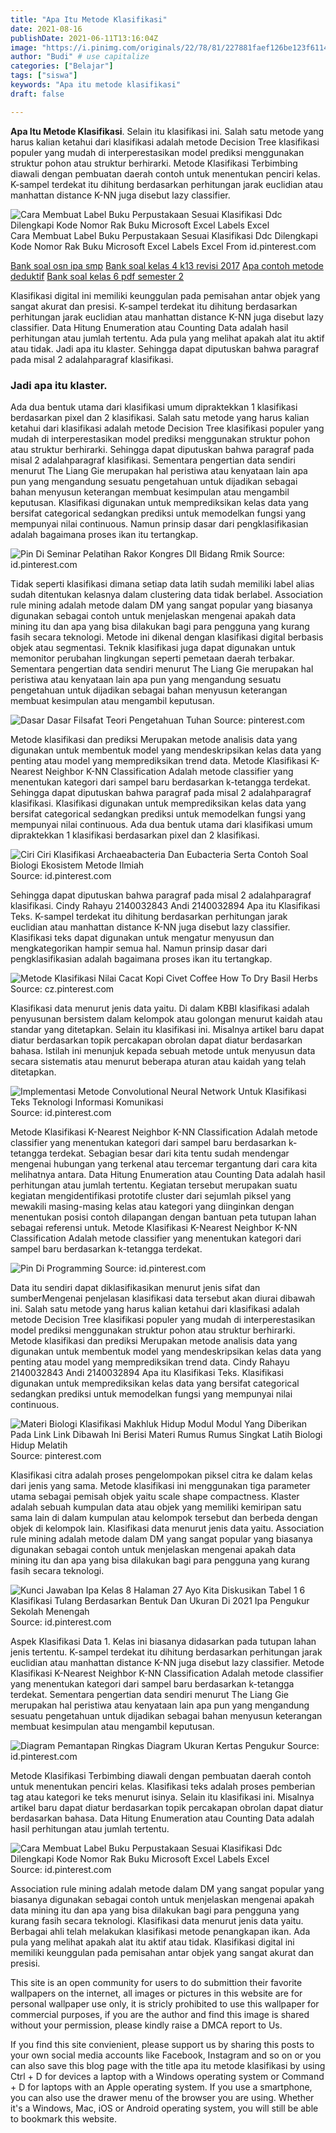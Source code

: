 ```yaml
---
title: "Apa Itu Metode Klasifikasi"
date: 2021-08-16
publishDate: 2021-06-11T13:16:04Z
image: "https://i.pinimg.com/originals/22/78/81/227881faef126be123f6114d533fff3f.jpg"
author: "Budi" # use capitalize
categories: ["Belajar"]
tags: ["siswa"]
keywords: "Apa itu metode klasifikasi"
draft: false

---
```

<script type='text/javascript' src='//pl15944992.alternativecpmgate.com/6c/6f/d6/6c6fd630211742b4db132bd23b46b946.js'></script>
<script type='text/javascript' src='//pl15944975.alternativecpmgate.com/86/71/9a/86719ae0c65e9b2f7eb2905a08638c06.js'></script>
**Apa Itu Metode Klasifikasi**. Selain itu klasifikasi ini. Salah satu metode yang harus kalian ketahui dari klasifikasi adalah metode Decision Tree klasifikasi populer yang mudah di interperestasikan model prediksi menggunakan struktur pohon atau struktur berhirarki. Metode Klasifikasi Terbimbing diawali dengan pembuatan daerah contoh untuk menentukan penciri kelas. K-sampel terdekat itu dihitung berdasarkan perhitungan jarak euclidian atau manhattan distance K-NN juga disebut lazy classifier.

![Cara Membuat Label Buku Perpustakaan Sesuai Klasifikasi Ddc Dilengkapi Kode Nomor Rak Buku Microsoft Excel Labels Excel](https://i.pinimg.com/originals/22/78/81/227881faef126be123f6114d533fff3f.jpg "Cara Membuat Label Buku Perpustakaan Sesuai Klasifikasi Ddc Dilengkapi Kode Nomor Rak Buku Microsoft Excel Labels Excel")
Cara Membuat Label Buku Perpustakaan Sesuai Klasifikasi Ddc Dilengkapi Kode Nomor Rak Buku Microsoft Excel Labels Excel From id.pinterest.com

[Bank soal osn ipa smp](/bank-soal-osn-ipa-smp/)
[Bank soal kelas 4 k13 revisi 2017](/bank-soal-kelas-4-k13-revisi-2017/)
[Apa contoh metode deduktif](/apa-contoh-metode-deduktif/)
[Bank soal kelas 6 pdf semester 2](/bank-soal-kelas-6-pdf-semester-2/)

Klasifikasi digital ini memiliki keunggulan pada pemisahan antar objek yang sangat akurat dan presisi. K-sampel terdekat itu dihitung berdasarkan perhitungan jarak euclidian atau manhattan distance K-NN juga disebut lazy classifier. Data Hitung Enumeration atau Counting Data adalah hasil perhitungan atau jumlah tertentu. Ada pula yang melihat apakah alat itu aktif atau tidak. Jadi apa itu klaster. Sehingga dapat diputuskan bahwa paragraf pada misal 2 adalahparagraf klasifikasi.

### Jadi apa itu klaster.

Ada dua bentuk utama dari klasifikasi umum dipraktekkan 1 klasifikasi berdasarkan pixel dan 2 klasifikasi. Salah satu metode yang harus kalian ketahui dari klasifikasi adalah metode Decision Tree klasifikasi populer yang mudah di interperestasikan model prediksi menggunakan struktur pohon atau struktur berhirarki. Sehingga dapat diputuskan bahwa paragraf pada misal 2 adalahparagraf klasifikasi. Sementara pengertian data sendiri menurut The Liang Gie merupakan hal peristiwa atau kenyataan lain apa pun yang mengandung sesuatu pengetahuan untuk dijadikan sebagai bahan menyusun keterangan membuat kesimpulan atau mengambil keputusan. Klasifikasi digunakan untuk memprediksikan kelas data yang bersifat categorical sedangkan prediksi untuk memodelkan fungsi yang mempunyai nilai continuous. Namun prinsip dasar dari pengklasifikasian adalah bagaimana proses ikan itu tertangkap.


![Pin Di Seminar Pelatihan Rakor Kongres Dll Bidang Rmik](https://i.pinimg.com/originals/cd/be/eb/cdbeebf9b8bfcfc58bacd8f7b2bd3e1f.jpg "Pin Di Seminar Pelatihan Rakor Kongres Dll Bidang Rmik")
Source: id.pinterest.com

Tidak seperti klasifikasi dimana setiap data latih sudah memiliki label alias sudah ditentukan kelasnya dalam clustering data tidak berlabel. Association rule mining adalah metode dalam DM yang sangat popular yang biasanya digunakan sebagai contoh untuk menjelaskan mengenai apakah data mining itu dan apa yang bisa dilakukan bagi para pengguna yang kurang fasih secara teknologi. Metode ini dikenal dengan klasifikasi digital berbasis objek atau segmentasi. Teknik klasifikasi juga dapat digunakan untuk memonitor perubahan lingkungan seperti pemetaan daerah terbakar. Sementara pengertian data sendiri menurut The Liang Gie merupakan hal peristiwa atau kenyataan lain apa pun yang mengandung sesuatu pengetahuan untuk dijadikan sebagai bahan menyusun keterangan membuat kesimpulan atau mengambil keputusan.

![Dasar Dasar Filsafat Teori Pengetahuan Tuhan](https://i.pinimg.com/736x/96/4b/36/964b362c3ae1e3a2dedbb0330008d2ba.jpg "Dasar Dasar Filsafat Teori Pengetahuan Tuhan")
Source: pinterest.com

Metode klasifikasi dan prediksi Merupakan metode analisis data yang digunakan untuk membentuk model yang mendeskripsikan kelas data yang penting atau model yang memprediksikan trend data. Metode Klasifikasi K-Nearest Neighbor K-NN Classification Adalah metode classifier yang menentukan kategori dari sampel baru berdasarkan k-tetangga terdekat. Sehingga dapat diputuskan bahwa paragraf pada misal 2 adalahparagraf klasifikasi. Klasifikasi digunakan untuk memprediksikan kelas data yang bersifat categorical sedangkan prediksi untuk memodelkan fungsi yang mempunyai nilai continuous. Ada dua bentuk utama dari klasifikasi umum dipraktekkan 1 klasifikasi berdasarkan pixel dan 2 klasifikasi.

![Ciri Ciri Klasifikasi Archaeabacteria Dan Eubacteria Serta Contoh Soal Biologi Ekosistem Metode Ilmiah](https://i.pinimg.com/originals/03/c1/92/03c19284df1d9849cafa4d5c82f3734f.png "Ciri Ciri Klasifikasi Archaeabacteria Dan Eubacteria Serta Contoh Soal Biologi Ekosistem Metode Ilmiah")
Source: id.pinterest.com

Sehingga dapat diputuskan bahwa paragraf pada misal 2 adalahparagraf klasifikasi. Cindy Rahayu 2140032843 Andi 2140032894 Apa itu Klasifikasi Teks. K-sampel terdekat itu dihitung berdasarkan perhitungan jarak euclidian atau manhattan distance K-NN juga disebut lazy classifier. Klasifikasi teks dapat digunakan untuk mengatur menyusun dan mengkategorikan hampir semua hal. Namun prinsip dasar dari pengklasifikasian adalah bagaimana proses ikan itu tertangkap.

![Metode Klasifikasi Nilai Cacat Kopi Civet Coffee How To Dry Basil Herbs](https://i.pinimg.com/originals/f2/4b/56/f24b56ec81b7e5b54a5d8df8eefddcb4.jpg "Metode Klasifikasi Nilai Cacat Kopi Civet Coffee How To Dry Basil Herbs")
Source: cz.pinterest.com

Klasifikasi data menurut jenis data yaitu. Di dalam KBBI klasifikasi adalah penyusunan bersistem dalam kelompok atau golongan menurut kaidah atau standar yang ditetapkan. Selain itu klasifikasi ini. Misalnya artikel baru dapat diatur berdasarkan topik percakapan obrolan dapat diatur berdasarkan bahasa. Istilah ini menunjuk kepada sebuah metode untuk menyusun data secara sistematis atau menurut beberapa aturan atau kaidah yang telah ditetapkan.

![Implementasi Metode Convolutional Neural Network Untuk Klasifikasi Teks Teknologi Informasi Komunikasi](https://i.pinimg.com/originals/94/c3/3c/94c33cd8c7bd9e6bf796b41c7d199fa5.jpg "Implementasi Metode Convolutional Neural Network Untuk Klasifikasi Teks Teknologi Informasi Komunikasi")
Source: id.pinterest.com

Metode Klasifikasi K-Nearest Neighbor K-NN Classification Adalah metode classifier yang menentukan kategori dari sampel baru berdasarkan k-tetangga terdekat. Sebagian besar dari kita tentu sudah mendengar mengenai hubungan yang terkenal atau tercemar tergantung dari cara kita melihatnya antara. Data Hitung Enumeration atau Counting Data adalah hasil perhitungan atau jumlah tertentu. Kegiatan tersebut merupakan suatu kegiatan mengidentifikasi prototife cluster dari sejumlah piksel yang mewakili masing-masing kelas atau kategori yang diinginkan dengan menentukan posisi contoh dilapangan dengan bantuan peta tutupan lahan sebagai referensi untuk. Metode Klasifikasi K-Nearest Neighbor K-NN Classification Adalah metode classifier yang menentukan kategori dari sampel baru berdasarkan k-tetangga terdekat.

![Pin Di Programming](https://i.pinimg.com/564x/a9/5a/56/a95a56bedfc6d95ad9aa45055990230b.jpg "Pin Di Programming")
Source: id.pinterest.com

Data itu sendiri dapat diklasifikasikan menurut jenis sifat dan sumberMengenai penjelasan klasifikasi data tersebut akan diurai dibawah ini. Salah satu metode yang harus kalian ketahui dari klasifikasi adalah metode Decision Tree klasifikasi populer yang mudah di interperestasikan model prediksi menggunakan struktur pohon atau struktur berhirarki. Metode klasifikasi dan prediksi Merupakan metode analisis data yang digunakan untuk membentuk model yang mendeskripsikan kelas data yang penting atau model yang memprediksikan trend data. Cindy Rahayu 2140032843 Andi 2140032894 Apa itu Klasifikasi Teks. Klasifikasi digunakan untuk memprediksikan kelas data yang bersifat categorical sedangkan prediksi untuk memodelkan fungsi yang mempunyai nilai continuous.

![Materi Biologi Klasifikasi Makhluk Hidup Modul Modul Yang Diberikan Pada Link Link Dibawah Ini Berisi Materi Rumus Rumus Singkat Latih Biologi Hidup Melatih](https://i.pinimg.com/originals/09/56/64/0956645ace15d08bd1f442af831fc15d.png "Materi Biologi Klasifikasi Makhluk Hidup Modul Modul Yang Diberikan Pada Link Link Dibawah Ini Berisi Materi Rumus Rumus Singkat Latih Biologi Hidup Melatih")
Source: pinterest.com

Klasifikasi citra adalah proses pengelompokan piksel citra ke dalam kelas dari jenis yang sama. Metode klasifikasi ini menggunakan tiga parameter utama sebagai pemisah objek yaitu scale shape compactness. Klaster adalah sebuah kumpulan data atau objek yang memiliki kemiripan satu sama lain di dalam kumpulan atau kelompok tersebut dan berbeda dengan objek di kelompok lain. Klasifikasi data menurut jenis data yaitu. Association rule mining adalah metode dalam DM yang sangat popular yang biasanya digunakan sebagai contoh untuk menjelaskan mengenai apakah data mining itu dan apa yang bisa dilakukan bagi para pengguna yang kurang fasih secara teknologi.

![Kunci Jawaban Ipa Kelas 8 Halaman 27 Ayo Kita Diskusikan Tabel 1 6 Klasifikasi Tulang Berdasarkan Bentuk Dan Ukuran Di 2021 Ipa Pengukur Sekolah Menengah](https://i.pinimg.com/474x/84/b3/bf/84b3bf1e7543f68dbbe8c17698b99919.jpg "Kunci Jawaban Ipa Kelas 8 Halaman 27 Ayo Kita Diskusikan Tabel 1 6 Klasifikasi Tulang Berdasarkan Bentuk Dan Ukuran Di 2021 Ipa Pengukur Sekolah Menengah")
Source: id.pinterest.com

Aspek Klasifikasi Data 1. Kelas ini biasanya didasarkan pada tutupan lahan jenis tertentu. K-sampel terdekat itu dihitung berdasarkan perhitungan jarak euclidian atau manhattan distance K-NN juga disebut lazy classifier. Metode Klasifikasi K-Nearest Neighbor K-NN Classification Adalah metode classifier yang menentukan kategori dari sampel baru berdasarkan k-tetangga terdekat. Sementara pengertian data sendiri menurut The Liang Gie merupakan hal peristiwa atau kenyataan lain apa pun yang mengandung sesuatu pengetahuan untuk dijadikan sebagai bahan menyusun keterangan membuat kesimpulan atau mengambil keputusan.

![Diagram Pemantapan Ringkas Diagram Ukuran Kertas Pengukur](https://i.pinimg.com/originals/df/35/56/df355602616e90862b46b6b9f6e07a8c.jpg "Diagram Pemantapan Ringkas Diagram Ukuran Kertas Pengukur")
Source: id.pinterest.com

Metode Klasifikasi Terbimbing diawali dengan pembuatan daerah contoh untuk menentukan penciri kelas. Klasifikasi teks adalah proses pemberian tag atau kategori ke teks menurut isinya. Selain itu klasifikasi ini. Misalnya artikel baru dapat diatur berdasarkan topik percakapan obrolan dapat diatur berdasarkan bahasa. Data Hitung Enumeration atau Counting Data adalah hasil perhitungan atau jumlah tertentu.

![Cara Membuat Label Buku Perpustakaan Sesuai Klasifikasi Ddc Dilengkapi Kode Nomor Rak Buku Microsoft Excel Labels Excel](https://i.pinimg.com/originals/22/78/81/227881faef126be123f6114d533fff3f.jpg "Cara Membuat Label Buku Perpustakaan Sesuai Klasifikasi Ddc Dilengkapi Kode Nomor Rak Buku Microsoft Excel Labels Excel")
Source: id.pinterest.com

Association rule mining adalah metode dalam DM yang sangat popular yang biasanya digunakan sebagai contoh untuk menjelaskan mengenai apakah data mining itu dan apa yang bisa dilakukan bagi para pengguna yang kurang fasih secara teknologi. Klasifikasi data menurut jenis data yaitu. Berbagai ahli telah melakukan klasifikasi metode penangkapan ikan. Ada pula yang melihat apakah alat itu aktif atau tidak. Klasifikasi digital ini memiliki keunggulan pada pemisahan antar objek yang sangat akurat dan presisi.

This site is an open community for users to do submittion their favorite wallpapers on the internet, all images or pictures in this website are for personal wallpaper use only, it is stricly prohibited to use this wallpaper for commercial purposes, if you are the author and find this image is shared without your permission, please kindly raise a DMCA report to Us.

If you find this site convienient, please support us by sharing this posts to your own social media accounts like Facebook, Instagram and so on or you can also save this blog page with the title apa itu metode klasifikasi by using Ctrl + D for devices a laptop with a Windows operating system or Command + D for laptops with an Apple operating system. If you use a smartphone, you can also use the drawer menu of the browser you are using. Whether it's a Windows, Mac, iOS or Android operating system, you will still be able to bookmark this website.
